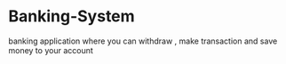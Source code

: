 # Banking-System
banking application where you can withdraw , make transaction and save money to your account
